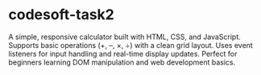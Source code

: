 # codesoft-task2
A simple, responsive calculator built with HTML, CSS, and JavaScript. Supports basic operations (+, –, ×, ÷) with a clean grid layout. Uses event listeners for input handling and real-time display updates. Perfect for beginners learning DOM manipulation and web development basics.
